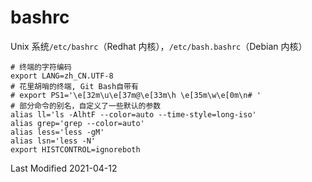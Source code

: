 # bashrc

Unix 系统`/etc/bashrc`（Redhat 内核），`/etc/bash.bashrc`（Debian 内核）

```
# 终端的字符编码
export LANG=zh_CN.UTF-8
# 花里胡哨的终端, Git Bash自带有
# export PS1='\e[32m\u\e[37m@\e[33m\h \e[35m\w\e[0m\n# '
# 部分命令的别名，自定义了一些默认的参数
alias ll='ls -AlhtF --color=auto --time-style=long-iso'
alias grep='grep --color=auto'
alias less='less -gM'
alias lsn='less -N'
export HISTCONTROL=ignoreboth
```

Last Modified 2021-04-12
